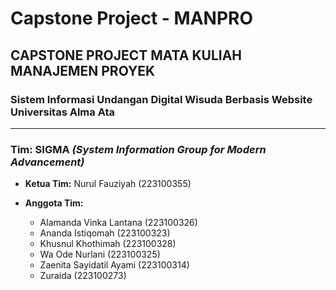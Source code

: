 # Capstone Project - MANPRO

## CAPSTONE PROJECT MATA KULIAH MANAJEMEN PROYEK

### Sistem Informasi Undangan Digital Wisuda Berbasis Website Universitas Alma Ata

---

### Tim: SIGMA *(System Information Group for Modern Advancement)*

- **Ketua Tim:**  Nurul Fauziyah (223100355)

- **Anggota Tim:**  
  - Alamanda Vinka Lantana (223100326)  
  - Ananda Istiqomah (223100323)  
  - Khusnul Khothimah (223100328)  
  - Wa Ode Nurlani (223100325)  
  - Zaenita Sayidatil Ayami (223100314)  
  - Zuraida (223100273)
